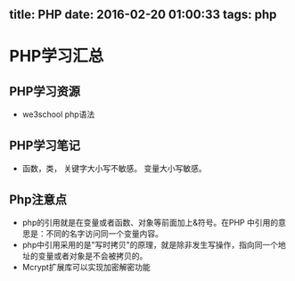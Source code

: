 title: PHP
date: 2016-02-20 01:00:33
tags: php
---

# PHP学习汇总
## PHP学习资源
* we3school php语法
## PHP学习笔记
* 函数，类， 关键字大小写不敏感。 变量大小写敏感。
## Php注意点
*   php的引用就是在变量或者函数、对象等前面加上&符号。在PHP 中引用的意思是：不同的名字访问同一个变量内容。
*   php中引用采用的是"写时拷贝"的原理，就是除非发生写操作，指向同一个地址的变量或者对象是不会被拷贝的。
*   Mcrypt扩展库可以实现加密解密功能
